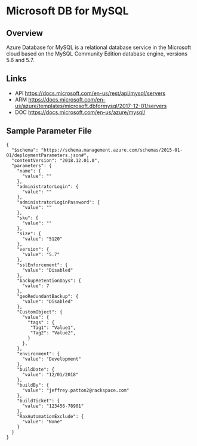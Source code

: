 # Microsoft DB for MySQL

## Overview
Azure Database for MySQL is a relational database service in the Microsoft cloud based on the MySQL Community Edition database engine, versions 5.6 and 5.7. 

## Links
- API https://docs.microsoft.com/en-us/rest/api/mysql/servers
- ARM https://docs.microsoft.com/en-us/azure/templates/microsoft.dbformysql/2017-12-01/servers
- DOC https://docs.microsoft.com/en-us/azure/mysql/

## Sample Parameter File
```
{
  "$schema": "https://schema.management.azure.com/schemas/2015-01-01/deploymentParameters.json#",
  "contentVersion": "2018.12.01.0",
  "parameters": {
    "name": {
      "value": ""
    },
    "administratorLogin": {
      "value": ""
    },
    "administratorLoginPassword": {
      "value": ""
    },
    "sku": {
      "value": ""
    },
    "size": {
      "value": "5120"
    },
    "version": {
      "value": "5.7"
    },
    "sslEnforcement": {
      "value": "Disabled"
    },
    "backupRetentionDays": {
      "value": 7
    },
    "geoRedundantBackup": {
      "value": "Disabled"
    },
    "CustomObject": {
      "value": {
        "tags" : {
         "Tag1": "Value1",
         "Tag2": "Value2",
        }
      },
    },
    "environment": {
      "value": "Development"
    },
    "buildDate": {
      "value": "12/01/2018"
    },
    "buildBy": {
      "value": "jeffrey.patton2@rackspace.com"
    },
    "buildTicket": {
      "value": "123456-78901"
    },
    "RaxAutomationExclude": {
      "value": "None"
    }
  }
}
```